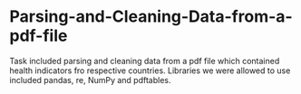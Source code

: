 # Parsing-and-Cleaning-Data-from-a-pdf-file
Task included parsing and cleaning data from a pdf file which contained health indicators fro respective countries. Libraries we were allowed to use included pandas, re, NumPy and pdftables.
